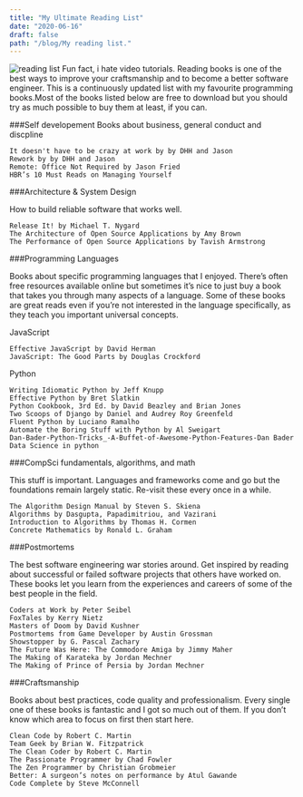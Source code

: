 ```yaml
---
title: "My Ultimate Reading List"
date: "2020-06-16"
draft: false
path: "/blog/My reading list."
---
```

![reading list ](https://miro.medium.com/max/3240/1*L1Aa_3KKwLEWYtA1AXnAKw.jpeg)
Fun fact, i hate video tutorials.
Reading books is one of the best ways to improve your craftsmanship and to become a better software engineer. This is a continuously updated list with my favourite programming books.Most of the books listed below are free to download but you should try as much possible to buy them at least, if you can.

###Self developement 
Books about business, general conduct and discpline

```
It doesn't have to be crazy at work by by DHH and Jason
Rework by by DHH and Jason
Remote: Office Not Required by Jason Fried
HBR’s 10 Must Reads on Managing Yourself

```


###Architecture & System Design

How to build reliable software that works well.

```
Release It! by Michael T. Nygard
The Architecture of Open Source Applications by Amy Brown
The Performance of Open Source Applications by Tavish Armstrong
```


###Programming Languages

Books about specific programming languages that I enjoyed. There’s often free resources available online but sometimes it’s nice to just buy a book that takes you through many aspects of a language. Some of these books are great reads even if you’re not interested in the language specifically, as they teach you important universal concepts.

JavaScript
```
Effective JavaScript by David Herman
JavaScript: The Good Parts by Douglas Crockford
```
Python
```
Writing Idiomatic Python by Jeff Knupp
Effective Python by Bret Slatkin
Python Cookbook, 3rd Ed. by David Beazley and Brian Jones
Two Scoops of Django by Daniel and Audrey Roy Greenfeld
Fluent Python by Luciano Ramalho
Automate the Boring Stuff with Python by Al Sweigart
Dan-Bader-Python-Tricks_-A-Buffet-of-Awesome-Python-Features-Dan Bader
Data Science in python

```


###CompSci fundamentals, algorithms, and math

This stuff is important. Languages and frameworks come and go but the foundations remain largely static. Re-visit these every once in a while.
   ```
The Algorithm Design Manual by Steven S. Skiena
Algorithms by Dasgupta, Papadimitriou, and Vazirani
Introduction to Algorithms by Thomas H. Cormen
Concrete Mathematics by Ronald L. Graham
   ```


###Postmortems

The best software engineering war stories around. Get inspired by reading about successful or failed software projects that others have worked on. These books let you learn from the experiences and careers of some of the best people in the field.
   ```
Coders at Work by Peter Seibel
FoxTales by Kerry Nietz
Masters of Doom by David Kushner
Postmortems from Game Developer by Austin Grossman
Showstopper by G. Pascal Zachary
The Future Was Here: The Commodore Amiga by Jimmy Maher
The Making of Karateka by Jordan Mechner
The Making of Prince of Persia by Jordan Mechner
```


###Craftsmanship

Books about best practices, code quality and professionalism. Every single one of these books is fantastic and I got so much out of them. If you don’t know which area to focus on first then start here.
```
Clean Code by Robert C. Martin
Team Geek by Brian W. Fitzpatrick
The Clean Coder by Robert C. Martin
The Passionate Programmer by Chad Fowler
The Zen Programmer by Christian Grobmeier
Better: A surgeon’s notes on performance by Atul Gawande
Code Complete by Steve McConnell
```
